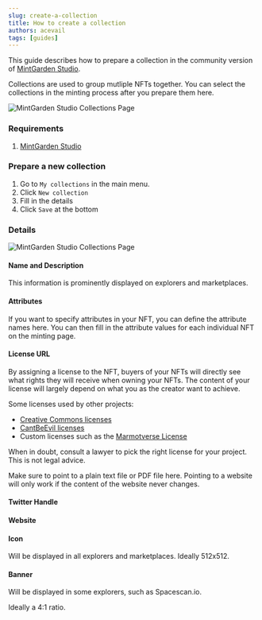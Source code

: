 ```yaml
---
slug: create-a-collection
title: How to create a collection
authors: acevail
tags: [guides]
---
```

This guide describes how to prepare a collection in the community version
of [MintGarden Studio](https://github.com/mintgarden-io/mintgarden-studio).

Collections are used to group mutliple NFTs together. You can select the collections in the minting process after you prepare them here.

![MintGarden Studio Collections Page](/img/mint-an-nft/collection-empty.png)

<!--truncate-->

### Requirements

1. [MintGarden Studio](https://github.com/mintgarden-io/mintgarden-studio/releases/latest)

### Prepare a new collection

1. Go to `My collections` in the main menu.
2. Click `New collection`
3. Fill in the details
4. Click `Save` at the bottom

### Details

![MintGarden Studio Collections Page](/img/mint-an-nft/collection-mintgarden-1.png)

#### Name and Description

This information is prominently displayed on explorers and marketplaces.

#### Attributes

If you want to specify attributes in your NFT, you can define the attribute names here. You can then fill in the attribute values for each individual NFT on the minting page.

#### License URL

By assigning a license to the NFT, buyers of your NFTs will directly see what rights they will receive when owning your
NFTs.
The content of your license will largely depend on what you as the creator want to achieve.

Some licenses used by other projects:

* [Creative Commons licenses](https://creativecommons.org/2014/01/07/plaintext-versions-of-creative-commons-4-0-licenses/)
* [CantBeEvil licenses](https://github.com/a16z/a16z-contracts#cantbeevil-license)
* Custom licenses such as the [Marmotverse License](https://assets.marmotverse.io/spacemarmots/marmotverse_license.pdf)

When in doubt, consult a lawyer to pick the right license for your project. This is not legal advice.

Make sure to point to a plain text file or PDF file here.
Pointing to a website will only work if the content of the website never changes.

#### Twitter Handle
#### Website
#### Icon

Will be displayed in all explorers and marketplaces. Ideally 512x512.

#### Banner

Will be displayed in some explorers, such as Spacescan.io.

Ideally a 4:1 ratio.